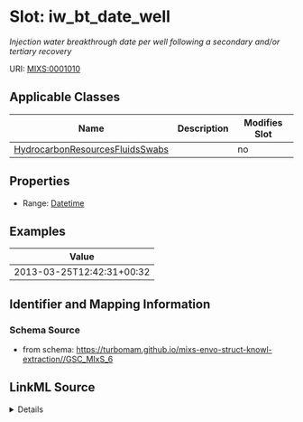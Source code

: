 # Slot: iw_bt_date_well


_Injection water breakthrough date per well following a secondary and/or tertiary recovery_



URI: [MIXS:0001010](https://w3id.org/mixs/0001010)



<!-- no inheritance hierarchy -->




## Applicable Classes

| Name | Description | Modifies Slot |
| --- | --- | --- |
[HydrocarbonResourcesFluidsSwabs](HydrocarbonResourcesFluidsSwabs.md) |  |  no  |







## Properties

* Range: [Datetime](Datetime.md)






## Examples

| Value |
| --- |
| 2013-03-25T12:42:31+00:32 |

## Identifier and Mapping Information







### Schema Source


* from schema: https://turbomam.github.io/mixs-envo-struct-knowl-extraction//GSC_MIxS_6




## LinkML Source

<details>
```yaml
name: iw_bt_date_well
description: Injection water breakthrough date per well following a secondary and/or
  tertiary recovery
title: injection water breakthrough date of specific well
notes:
- date
- water
examples:
- value: '2013-03-25T12:42:31+00:32'
from_schema: https://turbomam.github.io/mixs-envo-struct-knowl-extraction//GSC_MIxS_6
rank: 1000
slot_uri: MIXS:0001010
multivalued: false
alias: iw_bt_date_well
domain_of:
- HydrocarbonResourcesFluidsSwabs
range: datetime
required: false
recommended: false

```
</details>